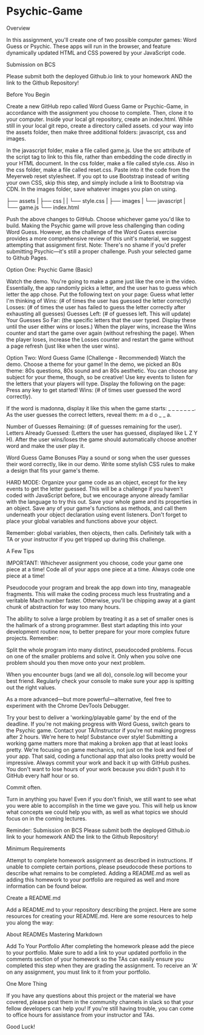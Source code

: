 # Psychic-Game
Overview

In this assignment, you'll create one of two possible computer games: Word Guess or Psychic. These apps will run in the browser, and feature dynamically updated HTML and CSS powered by your JavaScript code.


Submission on BCS

Please submit both the deployed Github.io link to your homework AND the link to the Github Repository!

Before You Begin

Create a new GitHub repo called Word Guess Game or Psychic-Game, in accordance with the assignment you choose to complete. Then, clone it to your computer.
Inside your local git repository, create an index.html.
While still in your local git repo, create a directory called assets.
cd your way into the assets folder, then make three additional folders: javascript, css and images.


In the javascript folder, make a file called game.js. Use the src attribute of the script tag to link to this file, rather than embedding the code directly in your HTML document.
In the css folder, make a file called style.css.
Also in the css folder, make a file called reset.css. Paste into it the code from the Meyerweb reset stylesheet. If you opt to use Bootstrap instead of writing your own CSS, skip this step, and simply include a link to Bootstrap via CDN.
In the images folder, save whatever images you plan on using.

├── assets
|  ├── css
|  |  └── style.css
|  ├── images
|  └── javascript
|     └── game.js
└── index.html

Push the above changes to GitHub.
Choose whichever game you'd like to build. Making the Psychic game will prove less challenging than coding Word Guess. However, as the challenge of the Word Guess exercise provides a more comprehensive review of this unit's material, we suggest attempting that assignment first.
Note: There's no shame if you'd prefer submitting Psychic—it's still a proper challenge.
Push your selected game to Github Pages.

Option One: Psychic Game (Basic)

Watch the demo.
You're going to make a game just like the one in the video. Essentially, the app randomly picks a letter, and the user has to guess which letter the app chose. Put the following text on your page:
Guess what letter I'm thinking of
Wins: (# of times the user has guessed the letter correctly)
Losses: (# of times the user has failed to guess the letter correctly after exhausting all guesses)
Guesses Left: (# of guesses left. This will update)
Your Guesses So Far: (the specific letters that the user typed. Display these until the user either wins or loses.)
When the player wins, increase the Wins counter and start the game over again (without refreshing the page).
When the player loses, increase the Losses counter and restart the game without a page refresh (just like when the user wins).

Option Two: Word Guess Game (Challenge - Recommended)
Watch the demo.
Choose a theme for your game! In the demo, we picked an 80s theme: 80s questions, 80s sound and an 80s aesthetic. You can choose any subject for your theme, though, so be creative!
Use key events to listen for the letters that your players will type.
Display the following on the page:
Press any key to get started!
Wins: (# of times user guessed the word correctly).

If the word is madonna, display it like this when the game starts: _ _ _ _ _ _ _.
As the user guesses the correct letters, reveal them: m a d o _  _ a.

Number of Guesses Remaining: (# of guesses remaining for the user).
Letters Already Guessed: (Letters the user has guessed, displayed like L Z Y H).
After the user wins/loses the game should automatically choose another word and make the user play it.

Word Guess Game Bonuses
Play a sound or song when the user guesses their word correctly, like in our demo.
Write some stylish CSS rules to make a design that fits your game's theme.

HARD MODE: Organize your game code as an object, except for the key events to get the letter guessed. This will be a challenge if you haven't coded with JavaScript before, but we encourage anyone already familiar with the language to try this out.
Save your whole game and its properties in an object.
Save any of your game's functions as methods, and call them underneath your object declaration using event listeners.
Don't forget to place your global variables and functions above your object.


Remember: global variables, then objects, then calls.
Definitely talk with a TA or your instructor if you get tripped up during this challenge.





A Few Tips

IMPORTANT: Whichever assignment you choose, code your game one piece at a time! Code all of your apps one piece at a time. Always code one piece at a time!

Pseudocode your program and break the app down into tiny, manageable fragments. This will make the coding process much less frustrating and a veritable Mach number faster. Otherwise, you'll be chipping away at a giant chunk of abstraction for way too many hours.

The ability to solve a large problem by treating it as a set of smaller ones is the hallmark of a strong programmer. Best start adapting this into your development routine now, to better prepare for your more complex future projects.
Remember:

Split the whole program into many distinct, pseudocoded problems.
Focus on one of the smaller problems and solve it.
Only when you solve one problem should you then move onto your next problem.

When you encounter bugs (and we all do), console.log will become your best friend. Regularly check your console to make sure your app is spitting out the right values.

As a more advanced—but more powerful—alternative, feel free to experiment with the Chrome DevTools Debugger.

Try your best to deliver a 'working/playable game' by the end of the deadline. If you're not making progress with Word Guess, switch gears to the Psychic game. Contact your TA/Instructor if you're not making progress after 2 hours. We're here to help!
Substance over style! Submitting a working game matters more that making a broken app that at least looks pretty. We're focusing on game mechanics, not just on the look and feel of your app.
That said, coding a functional app that also looks pretty would be impressive.
Always commit your work and back it up with GitHub pushes. You don't want to lose hours of your work because you didn't push it to GitHub every half hour or so.

Commit often.

Turn in anything you have! Even if you don't finish, we still want to see what you were able to accomplish in the time we gave you. This will help us know what concepts we could help you with, as well as what topics we should focus on in the coming lectures.

Reminder: Submission on BCS
Please submit both the deployed Github.io link to your homework AND the link to the Github Repository!


Minimum Requirements

Attempt to complete homework assignment as described in instructions. If unable to complete certain portions, please pseudocode these portions to describe what remains to be completed. Adding a README.md as well as adding this homework to your portfolio are required as well and more information can be found below.

Create a README.md

Add a README.md to your repository describing the project. Here are some resources for creating your README.md. Here are some resources to help you along the way:

About READMEs
Mastering Markdown


Add To Your Portfolio
After completing the homework please add the piece to your portfolio. Make sure to add a link to your updated portfolio in the comments section of your homework so the TAs can easily ensure you completed this step when they are grading the assignment. To receive an 'A' on any assignment, you must link to it from your portfolio.

One More Thing

If you have any questions about this project or the material we have covered, please post them in the community channels in slack so that your fellow developers can help you! If you're still having trouble, you can come to office hours for assistance from your instructor and TAs.

Good Luck!